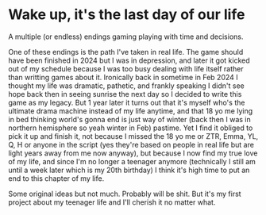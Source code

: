 # Wake up, it's the last day of our life
A multiple (or endless) endings gaming playing with time and decisions.

One of these endings is the path I've taken in real life. The game should have been finished in 2024 but I was in depression, and later it got kicked out of my schedule because I was too busy dealing with life itself rather than writting games about it. Ironically back in sometime in Feb 2024 I thought my life was dramatic, pathetic, and frankly speaking I didn't see hope back then in seeing sunrise the next day so I decided to write this game as my legacy. But 1 year later it turns out that it's myself who's the ultimate drama machine instead of my life anytime, and that 18 yo me lying in bed thinking world's gonna end is just way of winter (back then I was in northern hemisphere so yeah winter in Feb) pastime. Yet I find it obliged to pick it up and finish it, not because I missed the 18 yo me or ZTR, Emma, YL, Q, H or anyone in the script (yes they're based on people in real life but are light years away from me now anyway), but because I now find my true love of my life, and since I'm no longer a teenager anymore (technically I still am until a week later which is my 20th birthday) I think it's high time to put an end to this chapter of my life.
 
Some original ideas but not much. Probably will be shit. But it's my first project about my teenager life and I'll cherish it no matter what. 